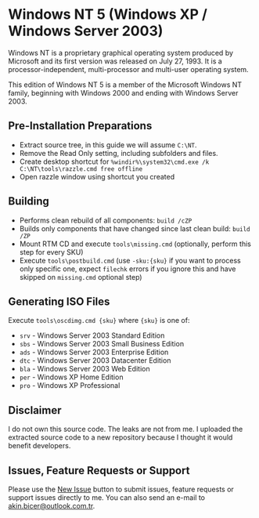 # Windows NT 5 (Windows XP / Windows Server 2003)
Windows NT is a proprietary graphical operating system produced by Microsoft and its first version was released on July 27, 1993. It is a processor-independent, multi-processor and multi-user operating system.

This edition of Windows NT 5 is a member of the Microsoft Windows NT family, beginning with Windows 2000 and ending with Windows Server 2003.

## Pre-Installation Preparations
- Extract source tree, in this guide we will assume `C:\NT`. 
- Remove the Read Only setting, including subfolders and files. 
- Create desktop shortcut for `%windir%\system32\cmd.exe /k C:\NT\tools\razzle.cmd free offline`
- Open razzle window using shortcut you created

## Building
- Performs clean rebuild of all components: `build /cZP`
- Builds only components that have changed since last clean build: `build /ZP`
- Mount RTM CD and execute `tools\missing.cmd` (optionally, perform this step for every SKU)
- Execute `tools\postbuild.cmd` (use `-sku:{sku}` if you want to process only specific one, expect `filechk` errors if you ignore this and have skipped on `missing.cmd` optional step)

## Generating ISO Files
Execute `tools\oscdimg.cmd {sku}` where `{sku}` is one of: 
- `srv` - Windows Server 2003 Standard Edition
- `sbs` - Windows Server 2003 Small Business Edition
- `ads` - Windows Server 2003 Enterprise Edition
- `dtc` - Windows Server 2003 Datacenter Edition
- `bla` - Windows Server 2003 Web Edition
- `per` - Windows XP Home Edition
- `pro` - Windows XP Professional

## Disclaimer
I do not own this source code. The leaks are not from me. I uploaded the extracted source code to a new repository because I thought it would benefit developers.

## Issues, Feature Requests or Support
Please use the [New Issue](https://github.com/akinbicer/windows-nt5/issues/new) button to submit issues, feature requests or support issues directly to me. You can also send an e-mail to akin.bicer@outlook.com.tr.